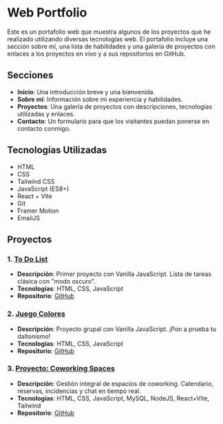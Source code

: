 # Web Portfolio

Este es un portafolio web que muestra algunos de los proyectos que he realizado utilizando diversas tecnologías web. El portafolio incluye una sección sobre mí, una lista de habilidades y una galería de proyectos con enlaces a los proyectos en vivo y a sus repositorios en GitHub.

## Secciones

- **Inicio**: Una introducción breve y una bienvenida.
- **Sobre mí**: Información sobre mi experiencia y habilidades.
- **Proyectos**: Una galería de proyectos con descripciones, tecnologías utilizadas y enlaces.
- **Contacto**: Un formulario para que los visitantes puedan ponerse en contacto conmigo.

## Tecnologías Utilizadas

- HTML
- CSS
- Tailwind CSS
- JavaScript (ES8+)
- React + Vite
- Git
- Framer Motion
- EmailJS

## Proyectos

### 1. [To Do List](https://listadetareashechas.netlify.app/)
- **Descripción**: Primer proyecto con Vanilla JavaScript. Lista de tareas clásica con "modo oscuro".
- **Tecnologías**: HTML, CSS, JavaScript
- **Repositorio**: [GitHub](https://github.com/antgom/ToDoList)

### 2. [Juego Colores](https://antgom.github.io/JuegosColores)
- **Descripción**: Proyecto grupal con Vanilla JavaScript. ¡Pon a prueba tu daltonismo!
- **Tecnologías**: HTML, CSS, JavaScript
- **Repositorio**: [GitHub](https://github.com/antgom/JuegosColores)

### 3. [Proyecto: Coworking Spaces](#)
- **Descripción**: Gestión integral de espacios de coworking. Calendario, reservas, incidencias y chat en tiempo real.
- **Tecnologías**: HTML, CSS, JavaScript, MySQL, NodeJS, React+Vite, Tailwind
- **Repositorio**: [GitHub](https://github.com/antgom/CoworkingSpaces)

